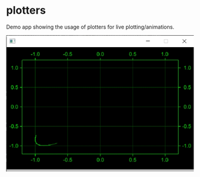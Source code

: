 # plotters
Demo app showing the usage of plotters for live plotting/animations.

![alt_test](assets/ex.jpg)
